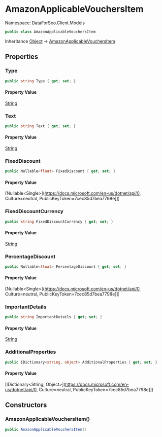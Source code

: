 # AmazonApplicableVouchersItem

Namespace: DataForSeo.Client.Models

```csharp
public class AmazonApplicableVouchersItem
```

Inheritance [Object](https://docs.microsoft.com/en-us/dotnet/api/Object) → [AmazonApplicableVouchersItem](./AmazonApplicableVouchersItem.md)

## Properties

### **Type**

```csharp
public string Type { get; set; }
```

#### Property Value

[String](https://docs.microsoft.com/en-us/dotnet/api/String)<br>

### **Text**

```csharp
public string Text { get; set; }
```

#### Property Value

[String](https://docs.microsoft.com/en-us/dotnet/api/String)<br>

### **FixedDiscount**

```csharp
public Nullable<float> FixedDiscount { get; set; }
```

#### Property Value

[Nullable&lt;Single&gt;](https://docs.microsoft.com/en-us/dotnet/api/0, Culture=neutral, PublicKeyToken=7cec85d7bea7798e]])<br>

### **FixedDiscountCurrency**

```csharp
public string FixedDiscountCurrency { get; set; }
```

#### Property Value

[String](https://docs.microsoft.com/en-us/dotnet/api/String)<br>

### **PercentageDiscount**

```csharp
public Nullable<float> PercentageDiscount { get; set; }
```

#### Property Value

[Nullable&lt;Single&gt;](https://docs.microsoft.com/en-us/dotnet/api/0, Culture=neutral, PublicKeyToken=7cec85d7bea7798e]])<br>

### **ImportantDetails**

```csharp
public string ImportantDetails { get; set; }
```

#### Property Value

[String](https://docs.microsoft.com/en-us/dotnet/api/String)<br>

### **AdditionalProperties**

```csharp
public IDictionary<string, object> AdditionalProperties { get; set; }
```

#### Property Value

[IDictionary&lt;String, Object&gt;](https://docs.microsoft.com/en-us/dotnet/api/0, Culture=neutral, PublicKeyToken=7cec85d7bea7798e]])<br>

## Constructors

### **AmazonApplicableVouchersItem()**

```csharp
public AmazonApplicableVouchersItem()
```
